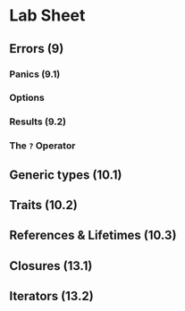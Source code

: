 # Lab Sheet

## Errors (9)

### Panics (9.1)

### Options

### Results (9.2)

### The `?` Operator

## Generic types (10.1)

## Traits (10.2)

## References & Lifetimes (10.3)

## Closures (13.1)

## Iterators (13.2)
